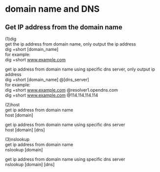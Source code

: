 # domain name and DNS

## Get IP address from the domain name  
(1)dig  
get the ip address from domain name, only output the ip address     
dig +short [domain_name]  
for example:  
dig +short www.example.com   
  
get ip address from domain name using specific dns server, only output ip address     
dig +short [domain_name] @[dns_server]  
for example:  
dig +short www.example.com @resolver1.opendns.com  
dig +short www.example.com @114.114.114.114  
  
  
(2)host  
get ip address from domain name    
host [domain]  
  
get ip address from domain name using specific dns server   
host [domain] [dns]  
  
(3)nslookup  
get ip address from domain name   
nslookup [domain]  
  
get ip address from domain name using specific dns server   
nslookup [domain] [dns]  
